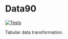 # Data90

[![Tests](https://github.com/pedrorgirardi/data90/actions/workflows/tests.yml/badge.svg)](https://github.com/pedrorgirardi/data90/actions/workflows/tests.yml)

Tabular data transformation.
